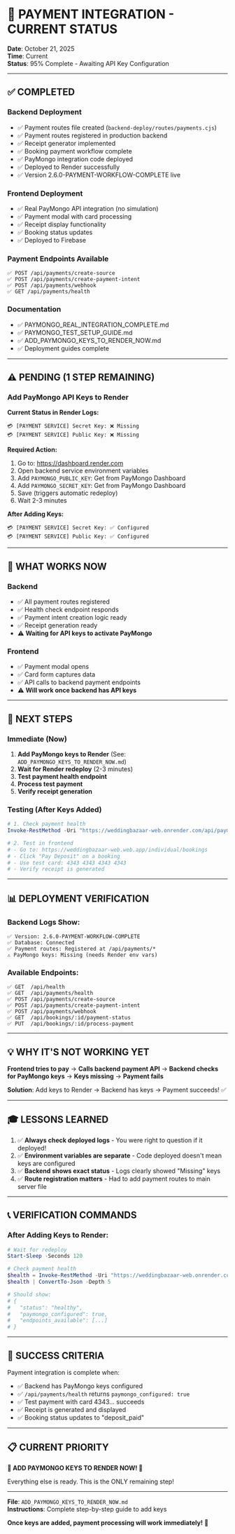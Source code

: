 # 🎯 PAYMENT INTEGRATION - CURRENT STATUS

**Date**: October 21, 2025  
**Time**: Current  
**Status**: 95% Complete - Awaiting API Key Configuration

---

## ✅ COMPLETED

### Backend Deployment
- ✅ Payment routes file created (`backend-deploy/routes/payments.cjs`)
- ✅ Payment routes registered in production backend
- ✅ Receipt generator implemented
- ✅ Booking payment workflow complete
- ✅ PayMongo integration code deployed
- ✅ Deployed to Render successfully
- ✅ Version 2.6.0-PAYMENT-WORKFLOW-COMPLETE live

### Frontend Deployment
- ✅ Real PayMongo API integration (no simulation)
- ✅ Payment modal with card processing
- ✅ Receipt display functionality
- ✅ Booking status updates
- ✅ Deployed to Firebase

### Payment Endpoints Available
```
✅ POST /api/payments/create-source
✅ POST /api/payments/create-payment-intent
✅ POST /api/payments/webhook
✅ GET /api/payments/health
```

### Documentation
- ✅ PAYMONGO_REAL_INTEGRATION_COMPLETE.md
- ✅ PAYMONGO_TEST_SETUP_GUIDE.md
- ✅ ADD_PAYMONGO_KEYS_TO_RENDER_NOW.md
- ✅ Deployment guides complete

---

## ⚠️ PENDING (1 STEP REMAINING)

### Add PayMongo API Keys to Render

**Current Status in Render Logs:**
```
💳 [PAYMENT SERVICE] Secret Key: ❌ Missing
💳 [PAYMENT SERVICE] Public Key: ❌ Missing
```

**Required Action:**
1. Go to: https://dashboard.render.com
2. Open backend service environment variables
3. Add `PAYMONGO_PUBLIC_KEY`: Get from PayMongo Dashboard
4. Add `PAYMONGO_SECRET_KEY`: Get from PayMongo Dashboard
5. Save (triggers automatic redeploy)
6. Wait 2-3 minutes

**After Adding Keys:**
```
💳 [PAYMENT SERVICE] Secret Key: ✅ Configured
💳 [PAYMENT SERVICE] Public Key: ✅ Configured
```

---

## 🎯 WHAT WORKS NOW

### Backend
- ✅ All payment routes registered
- ✅ Health check endpoint responds
- ✅ Payment intent creation logic ready
- ✅ Receipt generation ready
- ⚠️ **Waiting for API keys to activate PayMongo**

### Frontend
- ✅ Payment modal opens
- ✅ Card form captures data
- ✅ API calls to backend payment endpoints
- ⚠️ **Will work once backend has API keys**

---

## 🚀 NEXT STEPS

### Immediate (Now)
1. **Add PayMongo keys to Render** (See: `ADD_PAYMONGO_KEYS_TO_RENDER_NOW.md`)
2. **Wait for Render redeploy** (2-3 minutes)
3. **Test payment health endpoint**
4. **Process test payment**
5. **Verify receipt generation**

### Testing (After Keys Added)
```powershell
# 1. Check payment health
Invoke-RestMethod -Uri "https://weddingbazaar-web.onrender.com/api/payments/health"

# 2. Test in frontend
# - Go to: https://weddingbazaar-web.web.app/individual/bookings
# - Click "Pay Deposit" on a booking
# - Use test card: 4343 4343 4343 4343
# - Verify receipt is generated
```

---

## 📊 DEPLOYMENT VERIFICATION

### Backend Logs Show:
```
✅ Version: 2.6.0-PAYMENT-WORKFLOW-COMPLETE
✅ Database: Connected
✅ Payment routes: Registered at /api/payments/*
⚠️ PayMongo keys: Missing (needs Render env vars)
```

### Available Endpoints:
```
✅ GET  /api/health
✅ GET  /api/payments/health
✅ POST /api/payments/create-source
✅ POST /api/payments/create-payment-intent
✅ POST /api/payments/webhook
✅ GET  /api/bookings/:id/payment-status
✅ PUT  /api/bookings/:id/process-payment
```

---

## 💡 WHY IT'S NOT WORKING YET

**Frontend tries to pay** → **Calls backend payment API** → **Backend checks for PayMongo keys** → **Keys missing** → **Payment fails**

**Solution**: Add keys to Render → Backend has keys → Payment succeeds! ✅

---

## 🎓 LESSONS LEARNED

1. ✅ **Always check deployed logs** - You were right to question if it deployed!
2. ✅ **Environment variables are separate** - Code deployed doesn't mean keys are configured
3. ✅ **Backend shows exact status** - Logs clearly showed "Missing" keys
4. ✅ **Route registration matters** - Had to add payment routes to main server file

---

## 📞 VERIFICATION COMMANDS

### After Adding Keys to Render:

```powershell
# Wait for redeploy
Start-Sleep -Seconds 120

# Check payment health
$health = Invoke-RestMethod -Uri "https://weddingbazaar-web.onrender.com/api/payments/health"
$health | ConvertTo-Json -Depth 5

# Should show:
# {
#   "status": "healthy",
#   "paymongo_configured": true,
#   "endpoints_available": [...]
# }
```

---

## 🎯 SUCCESS CRITERIA

Payment integration is complete when:
- ✅ Backend has PayMongo keys configured
- ✅ `/api/payments/health` returns `paymongo_configured: true`
- ✅ Test payment with card 4343... succeeds
- ✅ Receipt is generated and displayed
- ✅ Booking status updates to "deposit_paid"

---

## 📋 CURRENT PRIORITY

**🚨 ADD PAYMONGO KEYS TO RENDER NOW! 🚨**

Everything else is ready. This is the ONLY remaining step!

---

**File**: `ADD_PAYMONGO_KEYS_TO_RENDER_NOW.md`  
**Instructions**: Complete step-by-step guide to add keys

**Once keys are added, payment processing will work immediately!** 🚀
